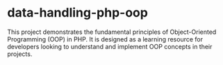 # data-handling-php-oop
This project demonstrates the fundamental principles of Object-Oriented Programming (OOP) in PHP. It is designed as a learning resource for developers looking to understand and implement OOP concepts in their projects. 
